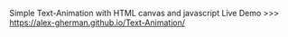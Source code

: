 Simple Text-Animation with HTML canvas and javascript
Live Demo >>> https://alex-gherman.github.io/Text-Animation/
